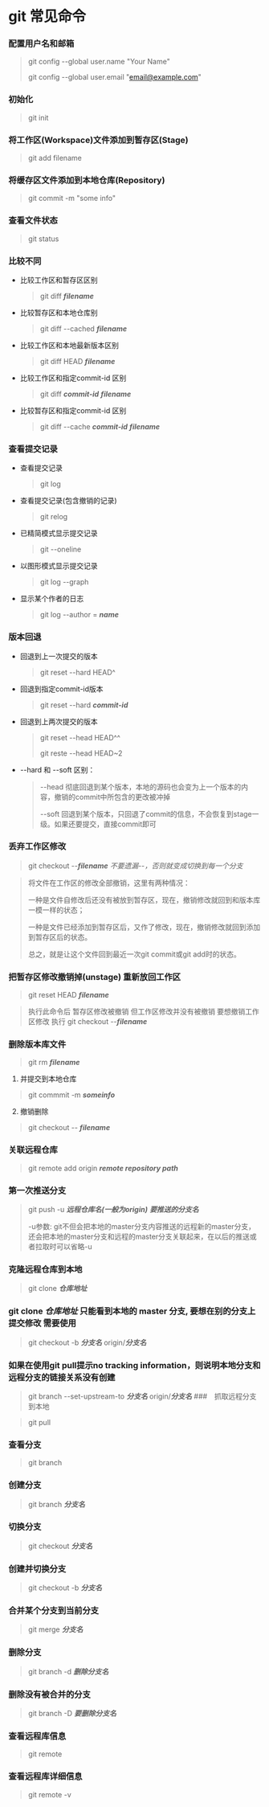 
# git 常见命令

### 配置用户名和邮箱

> git config --global user.name "Your Name" 
>
> git config --global user.email "email@example.com"

### 初始化

>git init

### 将工作区(Workspace)文件添加到暂存区(Stage)

>git add filename

### 将缓存区文件添加到本地仓库(Repository)

>git commit -m "some info"

### 查看文件状态

>git status

### 比较不同

* 比较工作区和暂存区区别

    >git diff ***filename*** 

* 比较暂存区和本地仓库别
    >git diff --cached ***filename***
  
* 比较工作区和本地最新版本区别
    >git diff HEAD  ***filename***

* 比较工作区和指定commit-id 区别
    >git diff ***commit-id*** ***filename***

* 比较暂存区和指定commit-id 区别
    >git diff --cache ***commit-id*** ***filename***

### 查看提交记录

* 查看提交记录
    >git log

* 查看提交记录(包含撤销的记录)
    >git relog

* 已精简模式显示提交记录
    >git --oneline 

* 以图形模式显示提交记录
    >git log --graph

* 显示某个作者的日志
    >git log --author = ***name***

### 版本回退

* 回退到上一次提交的版本
    >git reset --hard HEAD^

* 回退到指定commit-id版本
    >git reset --hard ***commit-id***

* 回退到上两次提交的版本
    >git reset --head HEAD^^
    >
    >git reste --head HEAD~2

* --hard 和 --soft 区别：
    >--head 彻底回退到某个版本，本地的源码也会变为上一个版本的内容，撤销的commit中所包含的更改被冲掉
    >
    >--soft 回退到某个版本，只回退了commit的信息，不会恢复到stage一级。如果还要提交，直接commit即可

### 丢弃工作区修改

>git checkout --***filename***  *不要遗漏--，否则就变成切换到每一个分支*

>将文件在工作区的修改全部撤销，这里有两种情况：
>
>一种是文件自修改后还没有被放到暂存区，现在，撤销修改就回到和版本库一模一样的状态；
>
>一种是文件已经添加到暂存区后，又作了修改，现在，撤销修改就回到添加到暂存区后的状态。
>
>总之，就是让这个文件回到最近一次git commit或git add时的状态。

### 把暂存区修改撤销掉(unstage) 重新放回工作区

>git reset HEAD ***filename***

>执行此命令后 暂存区修改被撤销 但工作区修改并没有被撤销 要想撤销工作区修改 执行 git checkout --***filename***

### 删除版本库文件

>git rm ***filename***

1. 并提交到本地仓库
>git commmit -m ***someinfo***

2. 撤销删除
>git checkout -- ***filename***

### 关联远程仓库

>git remote add origin ***remote repository path*** 

### 第一次推送分支

>git push -u ***远程仓库名(一般为origin)*** ***要推送的分支名***
>
>-u参数: git不但会把本地的master分支内容推送的远程新的master分支，还会把本地的master分支和远程的master分支关联起来，在以后的推送或者拉取时可以省略-u

### 克隆远程仓库到本地

>git clone ***仓库地址***

### git clone ***仓库地址*** 只能看到本地的 master 分支, 要想在别的分支上提交修改 需要使用

>git checkout -b ***分支名***  origin/***分支名***

### 如果在使用git pull提示no tracking information，则说明本地分支和远程分支的链接关系没有创建 

>git branch --set-upstream-to ***分支名*** origin/***分支名***
###　抓取远程分支到本地

>git pull

### 查看分支

>git branch

### 创建分支

>git branch ***分支名***

### 切换分支

>git checkout ***分支名***

### 创建并切换分支

>git checkout -b ***分支名***


### 合并某个分支到当前分支

>git merge ***分支名***

### 删除分支

>git branch -d ***删除分支名***

### 删除没有被合并的分支

>git branch -D ***要删除分支名***

### 查看远程库信息

>git remote

### 查看远程库详细信息

>git remote -v 